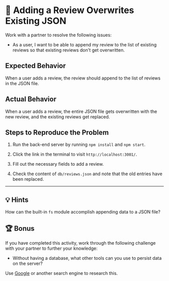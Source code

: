 # 🐛 Adding a Review Overwrites Existing JSON

Work with a partner to resolve the following issues:

* As a user, I want to be able to append my review to the list of existing reviews so that existing reviews don't get overwritten.

## Expected Behavior

When a user adds a review, the review should append to the list of reviews in the JSON file.

## Actual Behavior

When a user adds a review, the entire JSON file gets overwritten with the new review, and the existing reviews get replaced.

## Steps to Reproduce the Problem

1. Run the back-end server by running `npm install` and `npm start`.

2. Click the link in the terminal to visit `http://localhost:3001/`.

3. Fill out the necessary fields to add a review.

4. Check the content of `db/reviews.json` and note that the old entries have been replaced.

---

## 💡 Hints

How can the built-in `fs` module accomplish appending data to a JSON file?

## 🏆 Bonus

If you have completed this activity, work through the following challenge with your partner to further your knowledge:

* Without having a database, what other tools can you use to persist data on the server?

Use [Google](https://www.google.com) or another search engine to research this.


